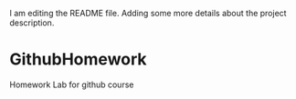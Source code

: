 I am editing the README file. Adding some more details about the project description.

# GithubHomework
Homework Lab for github course
